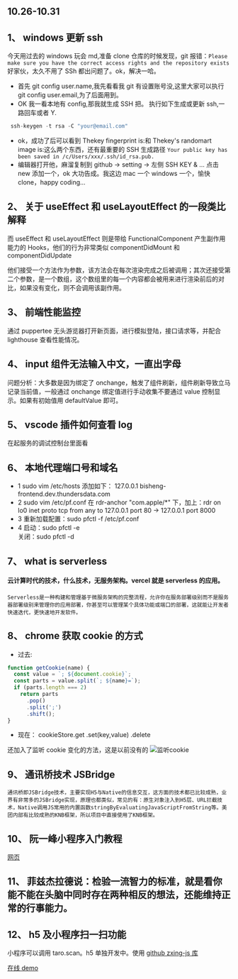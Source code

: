 <!--
 * @文件描述:
 * @公司: thundersdata
 * @作者: 于效仟
 * @Date: 2020-10-26 22:13:18
 * @LastEditors: 于效仟
<<<<<<< Updated upstream
 * @LastEditTime: 2020-11-01 21:30:07
=======
 * @LastEditTime: 2020-10-31 10:26:29
>>>>>>> Stashed changes
 -->

## 10.26-10.31

## 1、 windows 更新 ssh

今天用过去的 windows 玩会 md,准备 clone 仓库的时候发现，git 报错：`Please make sure you have the correct access rights and the repository exists`
好家伙，太久不用了 SSh 都出问题了。ok，解决一哈。

- 首先 git config user.name,我先看看我 git 有设置账号没,这里大家可以执行 git config user.email,为了后面用到。
- OK 我一看本地有 config,那我就生成 SSH 把。
  执行如下生成或更新 ssh,一路回车或者 Y.

```js
 ssh-keygen -t rsa -C "your@email.com"
```

- ok，成功了后可以看到 Thekey fingerprint is:和 Thekey's randomart image is:这么两个东西，还有最重要的 SSH 生成路径
  `Your public key has been saved in /c/Users/xxx/.ssh/id_rsa.pub.`
- 编辑器打开他，麻溜复制到 github -> setting -> 左侧 SSH KEY & ...
  点击 new 添加一个，ok 大功告成。我这边 mac 一个 windows 一个，愉快 clone，happy coding...

## 2、 关于 useEffect 和 useLayoutEffect 的一段类比解释

而 useEffect 和 useLayoutEffect 则是带给 FunctionalComponent 产生副作用能力的 Hooks，他们的行为非常类似 componentDidMount 和 componentDidUpdate

他们接受一个方法作为参数，该方法会在每次渲染完成之后被调用；其次还接受第二个参数，是一个数组，这个数组里的每一个内容都会被用来进行渲染前后的对比，如果没有变化，则不会调用该副作用。

## 3、 前端性能监控

通过 puppertee 无头游览器打开新页面，进行模拟登陆，接口请求等，并配合 lighthouse 查看性能情况。

## 4、 input 组件无法输入中文，一直出字母

问题分析：大多数是因为绑定了 onchange，触发了组件刷新，组件刷新导致立马记录当前值，一般通过 onchange 绑定值进行手动收集不要通过 value 控制显示。如果有初始值用 defaultValue 即可。

## 5、 vscode 插件如何查看 log

在起服务的调试控制台里面看

## 6、 本地代理端口号和域名

- 1 sudo vim /etc/hosts 添加如下：
  127.0.0.1 bisheng-frontend.dev.thundersdata.com
- 2 sudo vim /etc/pf.conf
  在 rdr-anchor "com.apple/\*" 下，加上：rdr on lo0 inet proto tcp from any to 127.0.0.1 port 80 -> 127.0.0.1 port 8000
- 3 重新加载配置：sudo pfctl -f /etc/pf.conf
- 4 启动：sudo pfctl -e  
  关闭：sudo pfctl -d

## 7、 what is serverless

#### 云计算时代的技术，什么技术，无服务架构。vercel 就是 serverless 的应用。

`Serverless是一种构建和管理基于微服务架构的完整流程，允许你在服务部署级别而不是服务器部署级别来管理你的应用部署，你甚至可以管理某个具体功能或端口的部署，这就能让开发者快速迭代，更快速地开发软件。`

## 8、 chrome 获取 cookie 的方式

- 过去:

```js
function getCookie(name) {
  const value = `; ${document.cookie}`;
  const parts = value.split(`; ${name}=`);
  if (parts.length === 2)
    return parts
      .pop()
      .split(';')
      .shift();
}
```

- 现在：
  cookieStore.get .set(key,value) .delete

还加入了监听 cookie 变化的方法，这是以前没有的
![监听cookie](https://p3-juejin.byteimg.com/tos-cn-i-k3u1fbpfcp/f19ea10a6b964ddf8ae7d187f27d0486~tplv-k3u1fbpfcp-zoom-1.image)

## 9、 通讯桥技术 JSBridge

`通讯桥即JSBridge技术，主要实现H5与Native的信息交互，这方面的技术都已比较成熟，业界有非常多的JSBridge实现，原理也都类似，常见的有：原生对象注入到H5层、URL拦截技术，Native调用JS常用的内置函数stringByEvaluatingJavaScriptFromString等。美团内部有比较成熟的KNB框架，所以项目中直接使用了KNB框架。`

## 10、 阮一峰小程序入门教程

[网页](http://www.ruanyifeng.com/blog/2020/10/wechat-miniprogram-tutorial-part-one.html)

## 11、 菲兹杰拉德说：检验一流智力的标准，就是看你能不能在头脑中同时存在两种相反的想法，还能维持正常的行事能力。

## 12、 h5 及小程序扫一扫功能

小程序可以调用 taro.scan。h5 单独开发中。使用 [github zxing-js 库](https://github.com/zxing-js/library)

[在线 demo](https://zxing-js.github.io/library/examples/multi-camera/)
